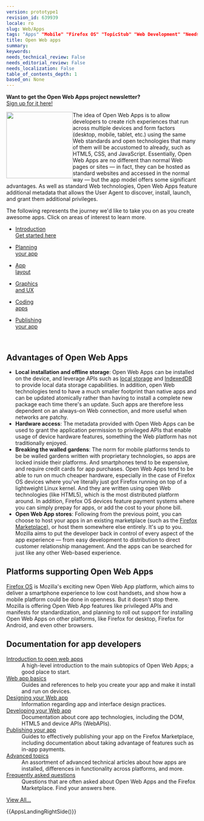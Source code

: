 ```yaml
---
version: prototype1
revision_id: 639939
locale: ro
slug: Web/Apps
tags: "Apps" "Mobile" "Firefox OS" "TopicStub" "Web Development" "NeedsTranslation"
title: Open Web apps
summary: 
keywords: 
needs_technical_review: False
needs_editorial_review: False
needs_localization: False
table_of_contents_depth: 1
based_on: None
---
```

<div class="centeredInfoBanner">
 <strong>Want to get the Open Web Apps project newsletter?</strong><br />
 <a href="https://marketplace.firefox.com/developers/#newsletter-signup">Sign up for it here!</a></div>
<p><img alt="" src="https://mdn.mozillademos.org/files/4627/fx-marketplace-icon.png" style="width: 175px; height: 175px; float: left;" />The idea of <span class="seoSummary">Open Web Apps</span> is to <span class="seoSummary">allow developers to create rich experiences that run across multiple devices and form factors</span> (desktop, mobile, tablet, etc.) <span class="seoSummary">using</span> the same <span class="seoSummary">Web standards</span> and open technologies that many of them will be accustomed to already, <span class="seoSummary">such as HTML5, CSS, and JavaScript.</span> Essentially, Open Web Apps are no different than normal Web pages or sites — in fact, they can be hosted as standard websites and accessed in the normal way — but the app model offers some significant advantages. As well as standard Web technologies, Open Web Apps feature additional metadata that allows the User Agent to discover, install, launch, and grant them additional privileges.</p>
<p>The following represents the journey we'd like to take you on as you create awesome apps. Click on areas of interest to learn more.</p>
<nav class="apps-nav-wrapper">
 <ul class="main-categories">
  <li>
   <p><a href="https://developer.mozilla.org/en-US/docs/Web/Apps/Introduction_to_open_web_apps">Introduction<br />
    Get started here</a></p>
  </li>
  <li>
   <p><a href="https://developer.mozilla.org/en-US/docs/Web/Apps/Planning_your_app">
    <i class="icon-pencil icon-large">
    </i>
    Planning<br />
    your app
    <i class="icon-long-arrow-left icon-large">
    </i>
    </a></p>
  </li>
  <li>
   <p><a href="https://developer.mozilla.org/en-US/docs/Web/Apps/app_layout">
    <i class="icon-list-alt icon-large">
    </i>
    App<br />
    layout
    <i class="icon-long-arrow-left icon-large">
    </i>
    </a></p>
  </li>
  <li>
   <p><a href="https://developer.mozilla.org/en-US/docs/Web/Apps/graphics_and_ux">
    <i class="icon-picture icon-large">
    </i>
    Graphics<br />
    and UX
    <i class="icon-long-arrow-left icon-large">
    </i>
    </a></p>
  </li>
  <li>
   <p><a href="https://developer.mozilla.org/en-US/docs/Web/Apps/Developing">
    <i class="icon-code icon-large">
    </i>
    Coding<br />
    apps
    <i class="icon-long-arrow-left icon-large">
    </i>
    </a></p>
  </li>
  <li>
   <p><a href="https://developer.mozilla.org/en-US/docs/Web/Apps/Publishing">
    <i class="icon-usd icon-large">
    </i>
    Publishing<br />
    your app
    <i class="icon-long-arrow-left icon-large">
    </i>
    </a></p>
  </li>
 </ul>
</nav>
<p>&nbsp;</p>
<div class="topicpage-table">
 <div class="section">
  <h2 id="Advantages_of_Open_Web_Apps">Advantages of Open Web Apps</h2>
  <ul>
   <li><strong>Local installation and offline storage</strong>: Open Web Apps can be installed on the device, and leverage APIs such as <a href="/en-US/docs/Web/Guide/DOM/Storage" title="/en-US/docs/Web/Guide/DOM/Storage">local storage</a> and <a href="/en-US/docs/IndexedDB" title="/en-US/docs/IndexedDB">IndexedDB</a> to provide local data storage capabilities. In addition, open Web technologies tend to have a much smaller footprint than native apps and can be updated atomically rather than having to install a complete new package each time there's an update. Such apps are therefore less dependent on an always-on Web connection, and more useful when networks are patchy.</li>
   <li><strong>Hardware access</strong>: The metadata provided with Open Web Apps can be used to grant the application permission to privileged APIs that enable usage of device hardware features, something the Web platform has not traditionally enjoyed.</li>
   <li><strong>Breaking the walled gardens</strong>: The norm for mobile platforms tends to be be walled gardens written with proprietary technologies, so apps are locked inside their platforms. And smartphones tend to be expensive, and require credit cards for app purchases. Open Web Apps tend to be able to run on much cheaper hardware, especially in the case of Firefox OS devices where you've literally just got Firefox running on top of a lightweight Linux kernel. And they are written using open Web technologies (like HTML5), which is the most distributed platform around. In addition, Firefox OS devices feature payment systems where you can simply prepay for apps, or add the cost to your phone bill.</li>
   <li><strong>Open Web App stores</strong>: Following from the previous point, you can choose to host your apps in an existing marketplace (such as the <a href="https://marketplace.firefox.com/" title="https://marketplace.firefox.com/">Firefox Marketplace</a>), or host them somewhere else entirely. It's up to you. Mozilla aims to put the developer back in control of every aspect of the app experience — from easy development to distribution to direct customer relationship management. And the apps can be searched for just like any other Web-based experience.</li>
  </ul>
  <h2 id="Platforms_supporting_Open_Web_Apps">Platforms supporting Open Web Apps</h2>
  <p><a href="/en-US/docs/Mozilla/Firefox_OS" title="/en-US/docs/Mozilla/Firefox_OS">Firefox OS</a> is Mozilla's exciting new Open Web App platform, which aims to deliver a smartphone experience to low cost handsets, and show how a mobile platform could be done in openness. But it doesn't stop there. Mozilla is offering Open Web App features like privileged APIs and manifests for standardization, and planning to roll out support for installing Open Web Apps on other platforms, like Firefox for desktop, Firefox for Android, and even other browsers.</p>
 </div>
 <div class="section">
  <h2 class="Documentation" id="Documentation" name="Documentation">Documentation for app developers</h2>
  <dl>
   <dt>
    <a href="/en-US/docs/Web/Apps/Introduction_to_open_web_apps" title="/en-US/docs/Web/Apps/Introduction_to_open_web_apps">Introduction to open web apps</a></dt>
   <dd>
    A high-level introduction to the main subtopics of Open Web Apps; a good place to start.</dd>
   <dt>
    <a href="/en-US/docs/Web/Apps/Basics">Web app basics</a></dt>
   <dd>
    Guides and references to help you create your app and make it install and run on devices.</dd>
   <dt>
    <a href="/en-US/docs/Web/Apps/Design">Designing your Web app</a></dt>
   <dd>
    Information regarding app and interface design practices.</dd>
   <dt>
    <a href="/en-US/docs/Web/Apps/Developing">Developing your Web app</a></dt>
   <dd>
    Documentation about core app technologies, including the DOM, HTML5 and device APIs (WebAPIs).</dd>
   <dt>
    <a href="/en-US/docs/Web/Apps/Publishing">Publishing your app</a></dt>
   <dd>
    Guides to effectively publishing your app on the Firefox Marketplace, including documentation about taking advantage of features such as in-app payments.</dd>
   <dt>
    <a href="/en-US/docs/Web/Apps/Advanced_topics">Advanced topics</a></dt>
   <dd>
    An assortment of advanced technical articles about how apps are installed, differences in functionality across platforms, and more.</dd>
   <dt>
    <a href="/en-US/docs/Web/Apps/FAQs">Frequently asked questions</a></dt>
   <dd>
    Questions that are often asked about Open Web Apps and the Firefox Marketplace. Find your answers here.</dd>
  </dl>
  <p><span class="alllinks"><a href="/en-US/docs/tag/Apps">View All...</a></span></p>
  <p>{{AppsLandingRightSide()}}</p>
 </div>
</div>
<p>&nbsp;</p>

